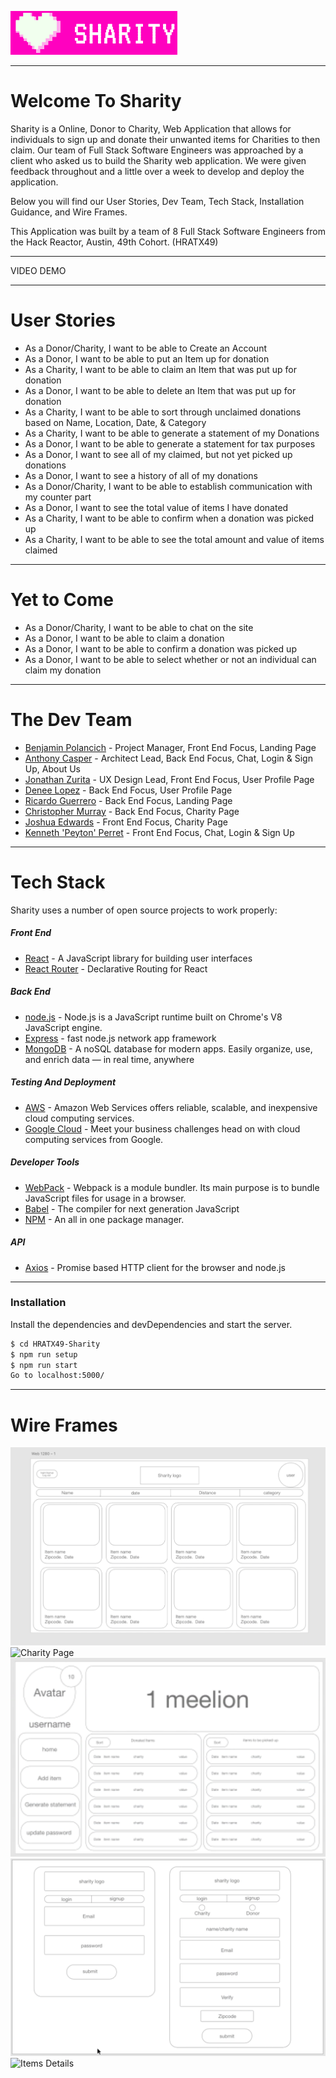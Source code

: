 ![Logo](client/dist/sharity.png)

_________________________
# Welcome To Sharity
Sharity is a Online, Donor to Charity, Web Application that allows for individuals to sign up and donate their unwanted items for Charities to then claim. Our team of Full Stack Software Engineers was approached by a client who asked us to build the Sharity web application. We were given feedback throughout and a little over a week to develop and deploy the application. 

Below you will find our User Stories, Dev Team, Tech Stack, Installation Guidance, and Wire Frames.

This Application was built by a team of 8 Full Stack Software Engineers from the Hack Reactor, Austin, 49th Cohort. (HRATX49)
_________________________
VIDEO DEMO

_________________________
# User Stories

* As a Donor/Charity, I want to be able to Create an Account
* As a Donor, I want to be able to put an Item up for donation 
* As a Charity, I want to be able to claim an Item that was put up for donation 
* As a Donor, I want to be able to delete an Item that was put up for donation 
* As a Charity, I want to be able to sort through unclaimed donations based on Name, Location, Date, & Category 
* As a Charity, I want to be able to generate a statement of my Donations 
* As a Donor, I want to be able to generate a statement for tax purposes
* As a Donor, I want to see all of my claimed, but not yet picked up donations
* As a Donor, I want to see a history of all of my donations
* As a Donor/Charity, I want to be able to establish communication with my counter part 
* As a Donor, I want to see the total value of items I have donated
* As a Charity, I want to be able to confirm when a donation was picked up 
* As a Charity, I want to be able to see the total amount and value of items claimed 
_______________________

# Yet to Come
* As a Donor/Charity, I want to be able to chat on the site 
* As a Donor, I want to be able to claim a donation
* As a Donor, I want to be able to confirm a donation was picked up
* As a Donor, I want to be able to select whether or not an individual can claim my donation
_______________________
# The Dev Team

  - [Benjamin Polancich] - Project Manager, Front End Focus, Landing Page
  - [Anthony Casper] - Architect Lead, Back End Focus, Chat, Login & Sign Up, About Us
  - [Jonathan Zurita] - UX Design Lead, Front End Focus, User Profile Page
  - [Denee Lopez] - Back End Focus, User Profile Page
  - [Ricardo Guerrero] - Back End Focus, Landing Page
  - [Christopher Murray] - Back End Focus, Charity Page
  - [Joshua Edwards] - Front End Focus, Charity Page
  - [Kenneth 'Peyton' Perret] - Front End Focus, Chat, Login & Sign Up

_______________________
# Tech Stack
Sharity uses a number of open source projects to work properly:

##### Front End
* [React] - A JavaScript library for building user interfaces
* [React Router] - Declarative Routing for React
##### Back End
* [node.js] - Node.js is a JavaScript runtime built on Chrome's V8 JavaScript engine.
* [Express] - fast node.js network app framework
* [MongoDB] - A noSQL database for modern apps. Easily organize, use, and enrich data — in real time, anywhere
##### Testing And Deployment
* [AWS] - Amazon Web Services offers reliable, scalable, and inexpensive cloud computing services.
* [Google Cloud] - Meet your business challenges head on with cloud computing services from Google.
##### Developer Tools
* [WebPack] - Webpack is a module bundler. Its main purpose is to bundle JavaScript files for usage in a browser.
* [Babel] - The compiler for next generation JavaScript
* [NPM] - An all in one package manager.
##### API
* [Axios] - Promise based HTTP client for the browser and node.js 

_______________________
### Installation
Install the dependencies and devDependencies and start the server.

```sh
$ cd HRATX49-Sharity
$ npm run setup
$ npm run start
Go to localhost:5000/
```
_______________________
# Wire Frames

 ![Landing Page](demo/landing.png)
 ![Charity Page](demo/chartiyProfile.png)
 ![User Page](demo/userProfile.png)
 ![Login & SignUp Modal](demo/loginSignUpModal.png)
 ![Items Details](demo/itemDetails/png)


[//]: # (These are reference links used in the body of this note and get stripped out when the markdown processor does its job. There is no need to format nicely because it shouldn't be seen. Thanks SO - http://stackoverflow.com/questions/4823468/store-comments-in-markdown-syntax)


   [Benjamin Polancich]: <https://github.com/PolancichBen>
   [Anthony Casper]: <https://github.com/a-casper>
   [Jonathan Zurita]: <https://github.com/JonathanZurita>
   [Denee Lopez]: <https://github.com/deneelopez>
   [Ricardo Guerrero]: <https://github.com/richigro>
   [Christopher Murray]: <https://github.com/cmurray1105>
   [Joshua Edwards]: <https://github.com/Kptkrunch>
   [Kenneth 'Peyton' Perret]: <https://github.com/kperre94>
   [node.js]: <http://nodejs.org>
   [express]: <http://expressjs.com>
   [React]: <https://reactjs.org/>
   [React Router]: <https://reactrouter.com/>
   [MongoDb]: <https://www.mongodb.com/>
   [AWS]: <https://aws.amazon.com/>
   [Google Cloud]: <https://cloud.google.com/>
   [WebPack]: <https://webpack.js.org/>
   [Babel]: <https://babeljs.io/>
   [NPM]: <https://www.npmjs.com/>
   [Axios]: <https://github.com/axios/axios>
